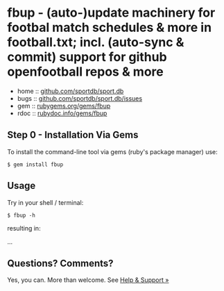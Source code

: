 # fbup - (auto-)update machinery for footbal match schedules & more in football.txt; incl. (auto-sync & commit) support for github openfootball repos & more
 

* home  :: [github.com/sportdb/sport.db](https://github.com/sportdb/sport.db)
* bugs  :: [github.com/sportdb/sport.db/issues](https://github.com/sportdb/sport.db/issues)
* gem   :: [rubygems.org/gems/fbup](https://rubygems.org/gems/fbup)
* rdoc  :: [rubydoc.info/gems/fbup](http://rubydoc.info/gems/fbup)


## Step 0 - Installation Via Gems

To install the command-line tool via gems (ruby's package manager) use:

```
$ gem install fbup
```


## Usage

Try in your shell / terminal:

```
$ fbup -h
```

resulting in:


...



## Questions? Comments?

Yes, you can. More than welcome.
See [Help & Support »](https://github.com/openfootball/help)
